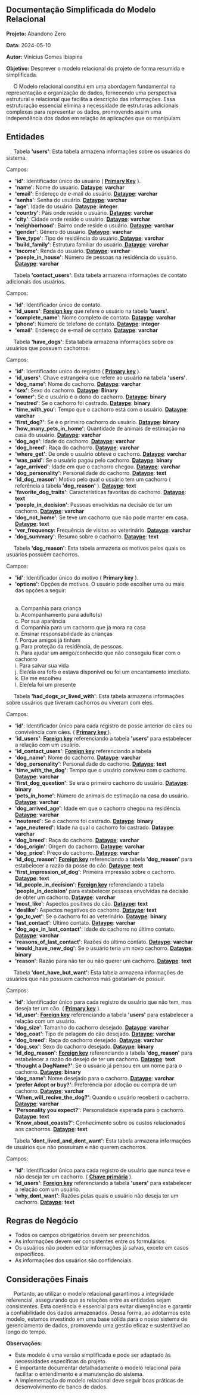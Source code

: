 ## Documentação Simplificada do Modelo Relacional

**Projeto:** Abandono Zero

**Data:** 2024-05-10

**Autor:** Vinícius Gomes Ibiapina

**Objetivo:** Descrever o modelo relacional do projeto de forma resumida e simplificada.

&nbsp;&nbsp;&nbsp;&nbsp; O Modelo relacional constitui em uma abordagem fundamental na representação e organização de dados, fornecendo uma perspectiva estrutural e relacional que facilita a descrição das informações. Essa estruturação essencial elimina a necessidade de estruturas adicionais complexas para representar os dados, promovendo assim uma independência dos dados em relação às aplicações que os manipulam.

## Entidades

&nbsp;&nbsp;&nbsp;&nbsp; Tabela <b>'users'</b>: Esta tabela armazena informações sobre os usuários do sistema.

 Campos:
  <ul>
    <li><b>'id'</b>: Identificador único do usuário ( <b><u>Primary Key</u></b> ). </li>
    <li><b>'name'</b>: Nome do usuário. <b><u>Dataype</u></b>: <b>varchar</b> </li>
    <li><b>'email'</b>: Endereço de e-mail do usuário. <b><u>Dataype</u></b>: <b>varchar</b> </li>
    <li><b>'senha'</b>: Senha do usuário. <b><u>Dataype</u></b>: <b>varchar</b> </li>
    <li><b>'age'</b>: Idade do usuário. <b><u>Dataype</u></b>: <b>integer</b> </li>
    <li><b>'country'</b>: Páis onde reside o usuário. <b><u>Dataype</u></b>: <b>varchar</b> </li>
    <li><b>'city'</b>: Cidade onde reside o usuário. <b><u>Dataype</u></b>: <b>varchar</b> </li>
    <li><b>'neighborhood'</b>: Bairro onde reside o usuário. <b><u>Dataype</u></b>: <b>varchar</b> </li>
    <li><b>'gender'</b>: Gênero do usuário. <b><u>Dataype</u></b>: <b>varchar</b> </li>
    <li><b>'live_type'</b>: Tipo de residência do usuário.<b><u> Dataype</u></b>: <b>varchar</b> </li>
    <li><b>'build_family'</b>: Estrutura familiar do usuário.<b><u> Dataype</u></b>: <b>varchar</b> </li>
    <li><b>'income'</b>: Renda do usuário. <b><u>Dataype</u></b>: <b>varchar</b> </li>
    <li><b>'poeple_in_house'</b>: Número de pessoas na residência do usuário. <b><u>Dataype</u></b>: <b>varchar</b> </li>
    </ul>

 &nbsp;&nbsp;&nbsp;&nbsp; Tabela <b>'contact_users'</b>: Esta tabela armazena informações de contato adicionais dos usuários.

 Campos:
 <ul>
    <li><b>'id'</b>: Identificador único de contato.  </li>
    <li><b>'id_users'</b>: <b><u>Foreign key</u></b> que refere o usuário na tabela <b>'users'</b>. </li>
    <li><b>'complete_name'</b>: Nome completo de contato. <b><u>Dataype</u></b>: <b>varchar</b> </li>
    <li><b>'phone'</b>: Número de telefone de contato. <b><u>Dataype</u></b>: <b>integer</b> </li>
    <li><b>'email'</b>: Endereço de e-mail de contato. <b><u>Dataype</u></b>: <b>varchar</b> </li>
  </ul>

  &nbsp;&nbsp;&nbsp;&nbsp; Tabela <b>'have_dogs'</b>: Esta tabela armazena informações sobre os usuários que possuem cachorros.

  Campos:
  <ul>
    <li><b>'id'</b>: Identificador unico do registro ( <b><u>Primary key</u></b> ). </li>
    <li><b>'id_users'</b>: Chave estrangeira que refere ao usuário na tabela <b>'users'</b>. </li>
    <li><b>'dog_name'</b>: Nome do cachorro. <b><u>Dataype</u></b>: <b>varchar</b></li>
    <li><b>'sex'</b>: Sexo do cachorro. <b><u>Dataype</u></b>: <b>Binary</b> </li>
    <li><b>'owner'</b>: Se o usuário é o dono do cachorro. <b><u>Dataype</u></b>: <b>binary</b></li>
    <li><b>'neutred'</b>: Se o cachorro foi castrado. <b><u>Dataype</u></b>: <b>binary</b> </li>
    <li><b>'time_with_you'</b>: Tempo que o cachorro está com o usuário. <b><u>Dataype</u></b>: <b>varchar</b> </li>
    <li><b>'first_dog?'</b>: Se é o primeiro cachorro do usuário. <b><u>Dataype</u></b>: <b>binary</b> </li>
    <li><b>'how_many_pets_in_home'</b>: Quantidade de animais de estimação na casa do usuário. <b><u>Dataype</u></b>: <b>varchar</b> </li>
    <li><b>'dog_age'</b>: Idade do cachorro. <b><u>Dataype</u></b>: <b>varchar</b> </li>
    <li><b>'dog_breed'</b>: Raça do cachorro. <b><u>Dataype</u></b>: <b>varchar</b> </li>
    <li><b>'where_get'</b>: De onde o usuário obteve o cachorro. <b><u>Dataype</u></b>: <b>varchar</b> </li>
    <li><b>'was_paid'</b>: Se o usuário pagou pelo cachorro. <b><u>Dataype</u></b>: <b>binary</b> </li>
    <li><b>'age_arrived'</b>: Idade em que o cachorro chegou. <b><u>Dataype</u></b>: <b>varchar</b> </li>
    <li><b>'dog_personality'</b>: Personalidade do cachorro. <b><u>Dataype</u></b>: <b>text</b> </li>
    <li><b>'id_dog_reason'</b>: Motivo pelo qual o usuário tem um cachorro ( referência a tabela <b>'dog_reason'</b> ). <b><u>Dataype</u></b>: <b>text</b> </li>
    <li><b>'favorite_dog_traits'</b>: Características favoritas do cachorro. <b><u>Dataype</u></b>: <b>text</b> </li>
    <li><b>'poeple_in_decision'</b>: Pessoas envolvidas na decisão de ter um cachorro. <b><u>Dataype</u></b>: <b>varchar</b> </li>
    <li><b>'dog_not_home'</b>: Se teve um cachorro que não pode manter em casa. <b><u>Dataype</u></b>: <b>text</b> </li>
    <li><b>'ver_frequency</b>: Frequência de visitas ao veterinário. <b><u>Dataype</u></b>: <b>varchar</b> </li>
    <li><b>'dog_summary'</b>: Resumo sobre o cachorro. <b><u>Dataype</u></b>: <b>text</b> </li>
  </ul>

  &nbsp;&nbsp;&nbsp;&nbsp; Tabela <b>'dog_reason'</b>: Esta tabela armazena os motivos pelos quais os usuários possuêm cachorros.

  Campos:
  <ul>
    <li><b>'id'</b>: Identificador único do motivo ( <b>Primary key</b> ). </li>
    <li><b>'options'</b>: Opções de motivos. O usuário pode escolher uma ou mais das opções a seguir: 

<br>a. Companhia para criança </br>
b. Acompanhamento para adulto(s) </br> 
c. Por sua aparência</br>
d. Companhia para um cachorro que já mora na casa</br>
e. Ensinar responsabilidade às crianças </br>
f. Porque amigos já tinham</br> 
g. Para proteção da residência, de pessoas.</br> 
h. Para ajudar um amigo/conhecido que não conseguiu ficar com o cachorro</br> 
i. Para salvar sua vida</br> 
j. Ele/ela era fofo e estava disponível ou foi um encantamento imediato. </br>
k. Ele me escolheu</br> 
l. Ele/ela foi um presente</br>

</li>
  </ul>

  &nbsp;&nbsp;&nbsp;&nbsp; Tabela <b>'had_dogs_or_lived_with'</b>: Esta tabela armazena informações sobre usuários que tiveram cachorros ou viveram com eles.

  Campos:
  <ul>
    <li><b>'id'</b>: Identificador único para cada registro de posse anterior de cães ou convivência com cães. ( <b><u>Primary key </u></b> ). </li>
    <li><b>'id_users'</b>: <b><u>Foreign key</u></b> referenciando a tabela <b>'users'</b> para estabelecer a relação com um usuário. </li>
    <li><b>'id_contact_users'</b>: <b><u>Foreign key</u></b> referenciando a tabela 
    <li><b>'dog_name'</b>: Nome do cachorro. <b><u>Dataype</u></b>: <b>varchar</b> </li>
    <li><b>'dog_personality'</b>: Personalidade do cachorro. <b><u>Dataype</u></b>: <b>text</b> </li>
    <li><b>'time_with_the_dog'</b>: Tempo que o usuário conviveu com o cachorro. <b><u>Dataype</u></b>: <b>varchar</b> </li>
    <li><b>'first_dog_question'</b>: Se era o primeiro cachorro do usuário. <b><u>Dataype</u></b>: <b>binary</b> </li>
    <li><b>'pets_in_home'</b>: Número de animais de estimação na casa do usuário. <b><u>Dataype</u></b>: <b>varchar</b> </li>
    <li><b>'dog_arrived_age'</b>: Idade em que o cachorro chegou na residência. <b><u>Dataype</u></b>: <b>varchar</b> </li>
    <li><b>'neutered'</b>: Se o cachorro foi castrado. <b><u>Dataype</u></b>: <b>binary</b> </li>
    <li><b>'age_neutered'</b>: Idade na qual o cachorro foi castrado. <b><u>Dataype</u></b>: <b>varchar</b> </li>
    <li><b>'dog_breed'</b>: Raça do cachorro. <b><u>Dataype</u></b>: <b>varchar</b> </li>
    <li><b>'dog_origin'</b>: Oirgem do cachorro. <b><u>Dataype</u></b>: <b>varchar</b> </li>
    <li><b>'dog_price'</b>: Preço do cachorro. <b><u>Dataype</u></b>: <b>varchar</b> </li>
    <li><b>'id_dog_reason'</b>: <b><u>Foreign key</u></b> referenciando a tabela <b>'dog_reason'</b> para estabelecer a razão da posse do cão. <b><u>Dataype</u></b>: <b>text</b> </li>
    <li><b>'first_impression_of_dog'</b>: Primeira impressão sobre o cachorro. <b><u>Dataype</u></b>: <b>text</b> </li>
    <li><b>'id_people_in_decision'</b>: <b><u>Foreign key</u></b> referenciando a tabela <b>'people_in_decision'</b> para estabelecer pessoas envolvidas na decisão de obter um cachorro. <b><u>Dataype</u></b>: <b>varchar</b> </li>
    <li><b>'most_like'</b>: Aspectos positivos do cão. <b><u>Dataype</u></b>: <b>text</b></li>
    <li><b>'deslike'</b>: Aspectos negativos do cachorro. <b><u>Dataype</u></b>: <b>text</b> </li>
    <li><b>'go_to_vet'</b>: Se o cachorro foi ao veterinário. <b><u>Dataype</u></b>: <b>binary</b> </li>
    <li><b>'last_contact'</b>: Último contato. <b><u>Dataype</u></b>: <b>varchar</b></li>
    <li><b>'dog_age_in_last_contact'</b>: Idade do cachorro no último contato. <b><u>Dataype</u></b>: <b>varchar</b> </li>
    <li><b>'reasons_of_last_contact'</b>: Razões do último contato. <b><u>Dataype</u></b>: <b>varchar</b> </li>
    <li><b>'would_have_new_dog'</b>: Se o usuário teria um novo cachorro. <b><u>Dataype</u></b>: <b>binary</b> </li>
    <li><b>'reason'</b>: Razão para não ter ou não querer um cachorro. <b><u>Dataype</u></b>: <b>text</b> </li>
  </ul>


  &nbsp;&nbsp;&nbsp;&nbsp; Tabela <b>'dont_have_but_want'</b>: Esta tabela armazena informações de usuários que não possuem cachorros mas gostariam de possuir.

  Campos:
  <ul>
      <li><b>'id'</b>: Identificador único para cada registro de usuário que não tem, mas deseja ter um cão. ( <b><u>Primary key</u></b> ). </li>
      <li><b>'id_user'</b>: <b><u>Foreign key</u></b> referenciando a tabela <b>'users'</b> para estabelecer a relação com um usuário. </li>
      <li><b>'dog_size'</b>: Tamanho do cachorro desejado. <b><u>Dataype</u></b>: <b>varchar</b> </li>
      <li><b>'dog_coat'</b>: Tipo de pelagem do cão desejado. <b><u>Dataype</u></b>: <b>varchar</b></li>
      <li><b>'dog_breed'</b>: Raça do cachorro desejado. <b><u>Dataype</u></b>: <b>varchar</b> </li>
      <li><b>'dog_sex'</b>: Sexo do cachorro desejado. <b><u>Dataype</u></b>: <b>binary</b> </li>
      <li><b>'id_dog_reason'</b>: <b><u>Foreign key</u></b> referenciando a tabela <b>'dog_reason'</b> para estabelecer a razão do desejo de ter um cachorro. <b><u>Dataype</u></b>: <b>text</b> </li>
      <li><b>'thought a DogName?'</b>: Se o usuário já pensou em um nome para o cachorro. <b><u>Dataype</u></b>: <b>binary</b> </li>
      <li><b>'dog_name'</b>: Nome desejado para o cachorro. <b><u>Dataype</u></b>: <b>varchar</b> </li>
      <li><b>'prefer Adopt or buy?'</b>: Preferência por adoção ou compra de um cachorro. <b><u>Dataype</u></b>: <b>varchar</b> </li>
      <li><b>'When_will_recive_the_dog?'</b>: Quando o usuário receberá o cachorro. <b><u>Dataype</u></b>: <b>varchar</b> </li>
      <li><b>'Personality you expect?'</b>: Personalidade esperada para o cachorro. <b><u>Dataype</u></b>: <b>text</b> </li>
      <li><b>'Know_about_coasts?'</b>: Conhecimento sobre os custos relacionados aos cachorros. <b><u>Dataype</u></b>: <b>text</b> </li>
    
  </ul>

   &nbsp;&nbsp;&nbsp;&nbsp; Tabela <b>'dont_lived_and_dont_want'</b>: Esta tabela armazena informações de usuários que não possuiram e não querem cachorros.

  Campos:
   <ul>
      <li><b>'id'</b>: Identificador único para cada registro de usuário que nunca teve e não deseja ter um cachorro. ( <b><u>Chave primária</u></b> ). </li>
      <li><b>'id_users'</b>: <b><u>Foreign key</u></b> referenciando a tabela <b>'users'</b> para estabelecer a relação com um usuário.</li>
      <li><b>'why_dont_want'</b>: Razões pelas quais o usuário não deseja ter um cachorro. <b><u>Dataype</u></b>: <b>text</b></li>
   </ul>

   ## Regras de Negócio

- Todos os campos obrigatórios devem ser preenchidos.
- As informações devem ser consistentes entre os formulários.
- Os usuários não podem editar informações já salvas, exceto em casos específicos.
- As informações dos usuários são confidenciais.


## Considerações Finais

&nbsp;&nbsp;&nbsp;&nbsp; Portanto, ao utilizar o modelo relacional garantimos a integridade referencial, assegurando que as relações entre as entidades sejam consistentes. Esta coerência é essencial para evitar divergências e garantir a confiabilidade dos dados armazenados. Dessa forma, ao adotarmos este modelo, estamos investindo em uma base sólida para o nosso sistema de gerenciamento de dados, promovendo uma gestão eficaz e sustentável ao longo do tempo.



**Observações:**

- Este modelo é uma versão simplificada e pode ser adaptado às necessidades específicas do projeto.
- É importante documentar detalhadamente o modelo relacional para facilitar o entendimento e a manutenção do sistema.
- A implementação do modelo relacional deve seguir boas práticas de desenvolvimento de banco de dados.
